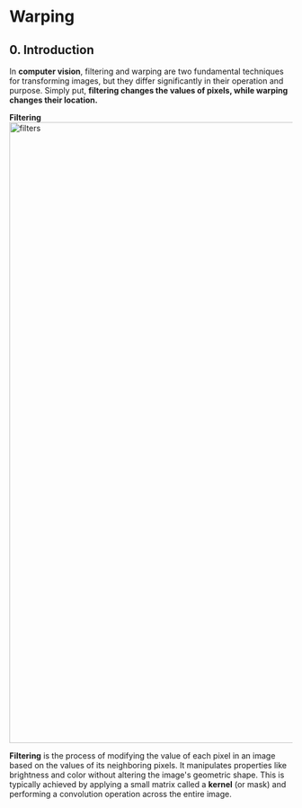 # Warping
## 0. Introduction
In **computer vision**, filtering and warping are two fundamental techniques for transforming images, but they differ significantly in their operation and purpose. Simply put, **filtering changes the values of pixels, while warping changes their location.**

**Filtering**
<img width="1670" height="1104" alt="filters" src="https://github.com/user-attachments/assets/f267c34a-b88d-4189-a157-b25a6999e626" />

**Filtering** is the process of modifying the value of each pixel in an image based on the values of its neighboring pixels. It manipulates properties like brightness and color without altering the image's geometric shape. This is typically achieved by applying a small matrix called a **kernel** (or mask) and performing a convolution operation across the entire image.
